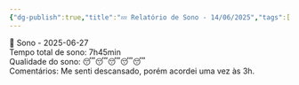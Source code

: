 ```yaml
---
{"dg-publish":true,"title":"💤 Relatório de Sono - 14/06/2025","tags":["sono"],"permalink":"/💤 Após sessão 1/","dgPassFrontmatter":true}
---
```


<div class="card">
  <div class="card-title">📅 Sono - 2025-06-27</div>
  <div class="card-content">
    Tempo total de sono: 7h45min<br>
    Qualidade do sono: 😴😴😴😴😴<br>
    Comentários: Me senti descansado, porém acordei uma vez às 3h.
  </div>
</div>
